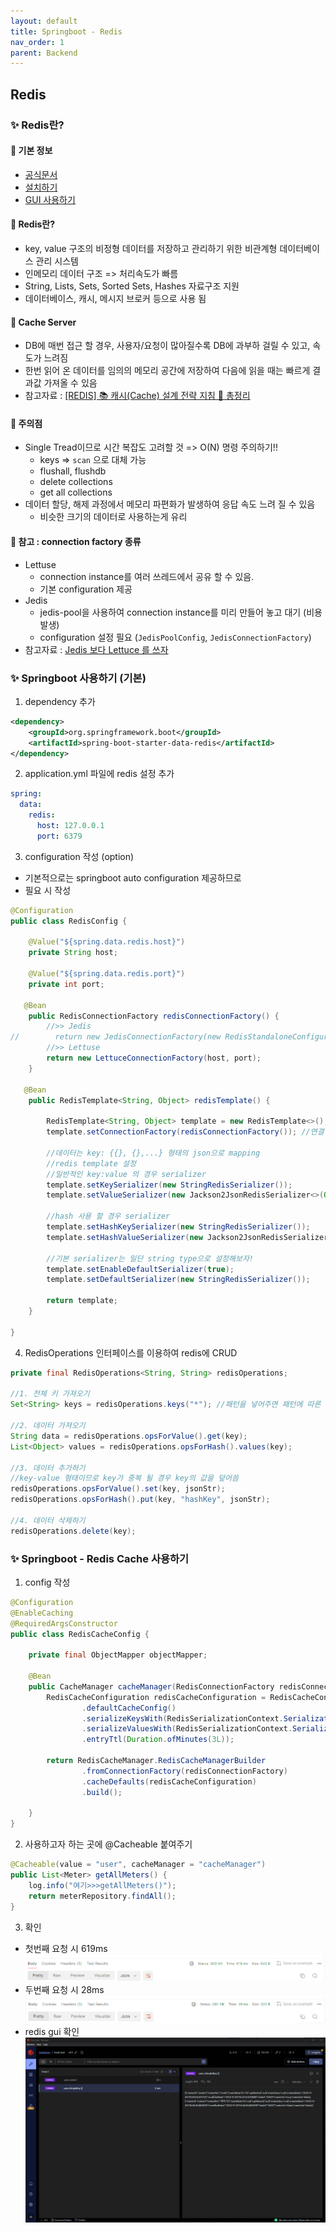 ```yaml
---
layout: default
title: Springboot - Redis
nav_order: 1
parent: Backend
---
```



## Redis
### ✨ Redis란?
#### 🎁 기본 정보
- [공식문서](https://docs.spring.io/spring-data/redis/reference/redis.html)
- [설치하기](https://github.com/microsoftarchive/redis/releases)
- [GUI 사용하기](https://redis.com/redis-enterprise/redis-insight/)

#### 🎁 Redis란?
- key, value 구조의 비정형 데이터를 저장하고 관리하기 위한 비관계형 데이터베이스 관리 시스템
- 인메모리 데이터 구조 => 처리속도가 빠름
- String, Lists, Sets, Sorted Sets, Hashes 자료구조 지원
- 데이터베이스, 캐시, 메시지 브로커 등으로 사용 됨

#### 🎁 Cache Server
- DB에 매번 접근 할 경우, 사용자/요청이 많아질수록 DB에 과부하 걸릴 수 있고, 속도가 느려짐
- 한번 읽어 온 데이터를 임의의 메모리 공간에 저장하여 다음에 읽을 때는 빠르게 결과값 가져올 수 있음
- 참고자료 : [[REDIS] 📚 캐시(Cache) 설계 전략 지침 💯 총정리](https://inpa.tistory.com/entry/REDIS-📚-캐시Cache-설계-전략-지침-총정리)

#### 🎁 주의점
- Single Tread이므로 시간 복잡도 고려할 것 => O(N) 명령 주의하기!!
    - keys => `scan` 으로 대체 가능
    - flushall, flushdb
    - delete collections
    - get all collections
- 데이터 할당, 해제 과정에서 메모리 파편화가 발생하여 응답 속도 느려 질 수 있음
    - 비슷한 크기의 데이터로 사용하는게 유리

#### 🎁 참고 : connection factory 종류
- Lettuse
    - connection instance를 여러 쓰레드에서 공유 할 수 있음. 
    - 기본 configuration 제공
- Jedis 
    - jedis-pool을 사용하여 connection instance를 미리 만들어 놓고 대기 (비용발생)
    - configuration 설정 필요 (`JedisPoolConfig`, `JedisConnectionFactory`)
- 참고자료 : [Jedis 보다 Lettuce 를 쓰자](https://jojoldu.tistory.com/418)

### ✨ Springboot 사용하기 (기본)
1. dependency 추가
```xml
<dependency>
    <groupId>org.springframework.boot</groupId>
    <artifactId>spring-boot-starter-data-redis</artifactId>
</dependency>
```

2. application.yml 파일에 redis 설정 추가
```yaml
spring:
  data:
    redis:
      host: 127.0.0.1
      port: 6379
```

3. configuration 작성 (option)
- 기본적으로는 springboot auto configuration 제공하므로
- 필요 시 작성
```java
@Configuration
public class RedisConfig {

    @Value("${spring.data.redis.host}")
    private String host;

    @Value("${spring.data.redis.port}")
    private int port;

   @Bean
    public RedisConnectionFactory redisConnectionFactory() {
        //>> Jedis
//        return new JedisConnectionFactory(new RedisStandaloneConfiguration(host, port));
        //>> Lettuse
        return new LettuceConnectionFactory(host, port);
    }

   @Bean
    public RedisTemplate<String, Object> redisTemplate() {

        RedisTemplate<String, Object> template = new RedisTemplate<>();
        template.setConnectionFactory(redisConnectionFactory()); //연결 설정

        //데이터는 key: {{}, {},...} 형태의 json으로 mapping
        //redis template 설정
        //일반적인 key:value 의 경우 serializer
        template.setKeySerializer(new StringRedisSerializer());
        template.setValueSerializer(new Jackson2JsonRedisSerializer<>(Object.class));

        //hash 사용 할 경우 serializer
        template.setHashKeySerializer(new StringRedisSerializer());
        template.setHashValueSerializer(new Jackson2JsonRedisSerializer<>(Object.class));

        //기본 serializer는 일단 string type으로 설정해보자!
        template.setEnableDefaultSerializer(true);
        template.setDefaultSerializer(new StringRedisSerializer());

        return template;
    }

}
```

4. RedisOperations 인터페이스를 이용하여 redis에 CRUD
```java
private final RedisOperations<String, String> redisOperations;

//1. 전체 키 가져오기
Set<String> keys = redisOperations.keys("*"); //패턴을 넣어주면 패턴에 따른 키 가져올 수 있음

//2. 데이터 가져오기
String data = redisOperations.opsForValue().get(key);
List<Object> values = redisOperations.opsForHash().values(key);

//3. 데이터 추가하기
//key-value 형태이므로 key가 중복 될 경우 key의 값을 덮어씀
redisOperations.opsForValue().set(key, jsonStr);
redisOperations.opsForHash().put(key, "hashKey", jsonStr);

//4. 데이터 삭제하기
redisOperations.delete(key);
```

### ✨ Springboot - Redis Cache 사용하기
1. config 작성
```java
@Configuration
@EnableCaching
@RequiredArgsConstructor
public class RedisCacheConfig {

    private final ObjectMapper objectMapper;

    @Bean
    public CacheManager cacheManager(RedisConnectionFactory redisConnectionFactory) {
        RedisCacheConfiguration redisCacheConfiguration = RedisCacheConfiguration
                .defaultCacheConfig()
                .serializeKeysWith(RedisSerializationContext.SerializationPair.fromSerializer(new StringRedisSerializer()))
                .serializeValuesWith(RedisSerializationContext.SerializationPair.fromSerializer(new GenericJackson2JsonRedisSerializer(objectMapper)))
                .entryTtl(Duration.ofMinutes(3L));

        return RedisCacheManager.RedisCacheManagerBuilder
                .fromConnectionFactory(redisConnectionFactory)
                .cacheDefaults(redisCacheConfiguration)
                .build();

    }
}
```

2. 사용하고자 하는 곳에 @Cacheable 붙여주기
```java
@Cacheable(value = "user", cacheManager = "cacheManager")
public List<Meter> getAllMeters() {
    log.info("여기>>>getAllMeters()");
    return meterRepository.findAll();
}
```

3. 확인
- 첫번째 요청 시 619ms
![](./images/first_req.png)
- 두번째 요청 시 28ms
![](./images/second_req.png)
- redis gui 확인
![](./images/redis.png)
